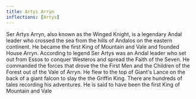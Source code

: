 ```yaml
---
title: Artys Arryn
inflections: [Artys]
---
```


Ser Artys Arryn, also known as the Winged Knight, is a legendary Andal leader who crossed the sea from the hills of Andalos on the eastern continent. He became the first King of Mountain and Vale and founded House Arryn. According to legend Ser Artys was an Andal leader who set out from Essos to conquer Westeros and spread the Faith of the Seven. He commanded the forces that drove the the First Men and the Children of the Forest out of the Vale of Arryn. He flew to the top of Giant's Lance on the back of a giant falcon to slay the the Griffin King. There are hundreds of tales recording his adventures. He is said to have been the first King of Mountain and Vale


